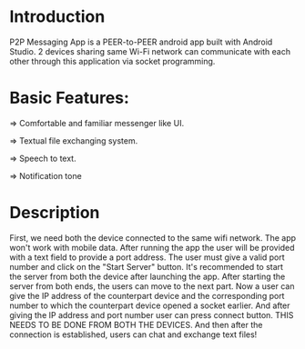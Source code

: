 # Introduction 

P2P Messaging App  is a PEER-to-PEER android app built with Android Studio. 2 devices sharing same Wi-Fi network can communicate with each other through this application via socket programming.

# Basic Features:
=> Comfortable and familiar messenger like UI.

=> Textual file exchanging system.

=> Speech to text.

=> Notification tone

# Description

First, we need both the device connected to the same wifi network. The app won't work with mobile data. After running the app the user will be provided with a text field to provide a port address. The user must give a valid port number and click on the "Start Server" button. It's recommended to start the server from both the device after launching the app. After starting the server from both ends, the users can move to the next part. Now a user can give the IP address of the counterpart device and the corresponding port number to which the counterpart device opened a socket earlier. And after giving the IP address and port number user can press connect button. THIS NEEDS TO BE DONE FROM BOTH THE DEVICES. And then after the connection is established, users can chat and exchange text files!


